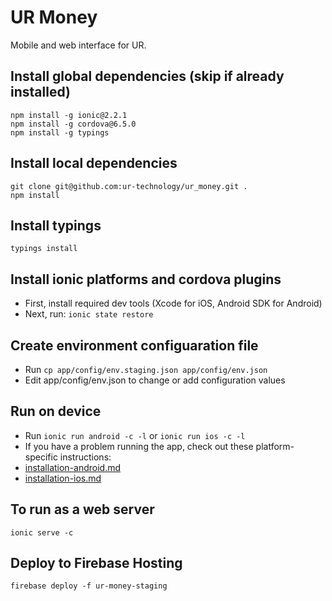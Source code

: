 # UR Money

Mobile and web interface for UR.

## Install global dependencies (skip if already installed)
```script
npm install -g ionic@2.2.1
npm install -g cordova@6.5.0
npm install -g typings
```

## Install local dependencies
```script
git clone git@github.com:ur-technology/ur_money.git .
npm install
```

## Install typings
```script
typings install
```

## Install ionic platforms and cordova plugins
* First, install required dev tools (Xcode for iOS, Android SDK for Android)
* Next, run: `ionic state restore`

## Create environment configuaration file
* Run `cp app/config/env.staging.json app/config/env.json`
* Edit app/config/env.json to change or add configuration values

## Run on device
* Run `ionic run android -c -l` or `ionic run ios -c -l`
* If you have a problem running the app, check out these platform-specific instructions:
* [installation-android.md](doc/installation-android.md)
* [installation-ios.md](doc/installation-ios.md)

## To run as a web server
```script
ionic serve -c
```

## Deploy to Firebase Hosting
```script
firebase deploy -f ur-money-staging
```
